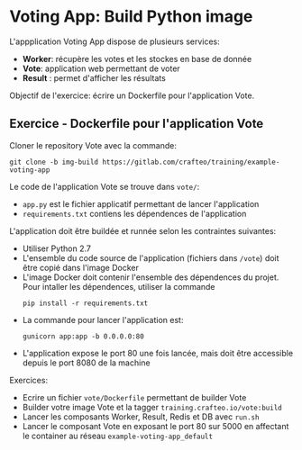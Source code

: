 # Voting App: Build Python image

L'appplication Voting App dispose de plusieurs services:

- **Worker**: récupère les votes et les stockes en base de donnée
- **Vote**: application web permettant de voter
- **Result** : permet d'afficher les résultats

Objectif de l'exercice: écrire un Dockerfile pour l'application Vote.

## Exercice - Dockerfile pour l'application Vote

Cloner le repository Vote avec la commande:

```
git clone -b img-build https://gitlab.com/crafteo/training/example-voting-app
```

Le code de l'application Vote se trouve dans `vote/`:
- `app.py` est le fichier applicatif permettant de lancer l'application
- `requirements.txt` contiens les dépendences de l'application
 
L'application doit être buildée et runnée selon les contraintes suivantes:

- Utiliser Python 2.7
- L'ensemble du code source de l'application (fichiers dans `/vote`) doit être copié dans l'image Docker
- L'image Docker doit contenir l'ensemble des dépendences du projet. Pour intaller les dépendences, utiliser la commande 
   ```
   pip install -r requirements.txt
   ```
- La commande pour lancer l'application est:
   ```
   gunicorn app:app -b 0.0.0.0:80
   ```
- L'application expose le port 80 une fois lancée, mais doit être accessible depuis le port 8080 de la machine

Exercices:

- Ecrire un fichier `vote/Dockerfile` permettant de builder Vote
- Builder votre image Vote et la tagger `training.crafteo.io/vote:build`
- Lancer les composants Worker, Result, Redis et DB avec `run.sh`
- Lancer le composant Vote en exposant le port 80 sur 5000 en affectant le container au réseau `example-voting-app_default`

